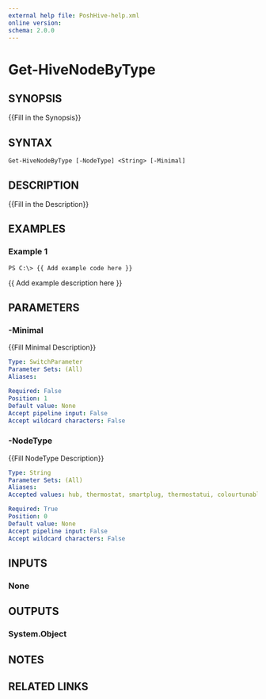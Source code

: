```yaml
---
external help file: PoshHive-help.xml
online version: 
schema: 2.0.0
---
```


# Get-HiveNodeByType

## SYNOPSIS
{{Fill in the Synopsis}}

## SYNTAX

```
Get-HiveNodeByType [-NodeType] <String> [-Minimal]
```

## DESCRIPTION
{{Fill in the Description}}

## EXAMPLES

### Example 1
```
PS C:\> {{ Add example code here }}
```

{{ Add example description here }}

## PARAMETERS

### -Minimal
{{Fill Minimal Description}}

```yaml
Type: SwitchParameter
Parameter Sets: (All)
Aliases: 

Required: False
Position: 1
Default value: None
Accept pipeline input: False
Accept wildcard characters: False
```

### -NodeType
{{Fill NodeType Description}}

```yaml
Type: String
Parameter Sets: (All)
Aliases: 
Accepted values: hub, thermostat, smartplug, thermostatui, colourtunablelight

Required: True
Position: 0
Default value: None
Accept pipeline input: False
Accept wildcard characters: False
```

## INPUTS

### None


## OUTPUTS

### System.Object

## NOTES

## RELATED LINKS

